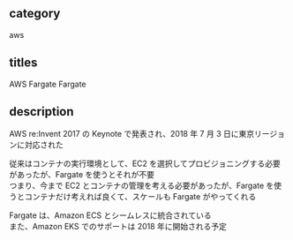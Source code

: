 ## category

aws

## titles

AWS Fargate
Fargate

## description

AWS re:Invent 2017 の Keynote で発表され、2018 年 7 月 3 日に東京リージョンに対応された

従来はコンテナの実行環境として、EC2 を選択してプロビジョニングする必要があったが、Fargate を使うとそれが不要  
つまり、今まで EC2 とコンテナの管理を考える必要があったが、Fargate を使うとコンテナだけ考えれば良くて、スケールも Fargate がやってくれる

Fargate は、Amazon ECS とシームレスに統合されている  
また、Amazon EKS でのサポートは 2018 年に開始される予定
